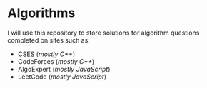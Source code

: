 # Algorithms

I will use this repository to store solutions for algorithm questions completed on sites such as:

- CSES (_mostly C++_)
- CodeForces (_mostly C++_)
- AlgoExpert (_mostly JavaScript_)
- LeetCode (_mostly JavaScript_)
